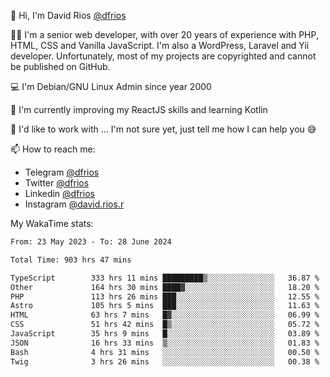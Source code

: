 👋 Hi, I'm David Rios [@dfrios](https://github.com/dfrios)

👨‍💻 I'm a senior web developer, with over 20 years of experience with PHP, HTML, CSS and Vanilla JavaScript. I'm also a WordPress, Laravel and Yii developer. Unfortunately, most of my projects are copyrighted and cannot be published on GitHub.

💻 I'm Debian/GNU Linux Admin since year 2000

🌱 I'm currently improving my ReactJS skills and learning Kotlin

💞️ I'd like to work with ... I'm not sure yet, just tell me how I can help you 😅


📫 How to reach me:
* Telegram [@dfrios](https://t.me/dfrios)
* Twitter [@dfrios](https://twitter.com/dfrios)
* Linkedin [@dfrios](https://linkedin.com/in/dfrios)
* Instagram [@david.rios.r](https://instagram.com/david.rios.r)



My WakaTime stats:
<!--START_SECTION:waka-->

```txt
From: 23 May 2023 - To: 28 June 2024

Total Time: 903 hrs 47 mins

TypeScript        333 hrs 11 mins █████████▒░░░░░░░░░░░░░░░   36.87 %
Other             164 hrs 30 mins ████▓░░░░░░░░░░░░░░░░░░░░   18.20 %
PHP               113 hrs 26 mins ███░░░░░░░░░░░░░░░░░░░░░░   12.55 %
Astro             105 hrs 5 mins  ███░░░░░░░░░░░░░░░░░░░░░░   11.63 %
HTML              63 hrs 7 mins   █▓░░░░░░░░░░░░░░░░░░░░░░░   06.99 %
CSS               51 hrs 42 mins  █▒░░░░░░░░░░░░░░░░░░░░░░░   05.72 %
JavaScript        35 hrs 9 mins   █░░░░░░░░░░░░░░░░░░░░░░░░   03.89 %
JSON              16 hrs 33 mins  ▒░░░░░░░░░░░░░░░░░░░░░░░░   01.83 %
Bash              4 hrs 31 mins   ░░░░░░░░░░░░░░░░░░░░░░░░░   00.50 %
Twig              3 hrs 26 mins   ░░░░░░░░░░░░░░░░░░░░░░░░░   00.38 %
```

<!--END_SECTION:waka-->
